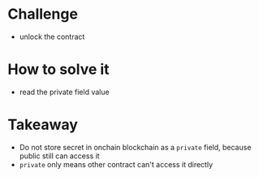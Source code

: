 # Challenge
- unlock the contract

# How to solve it
- read the private field value

# Takeaway
- Do not store secret in onchain blockchain as a `private` field, because public still can access it
- `private` only means other contract can't access it directly